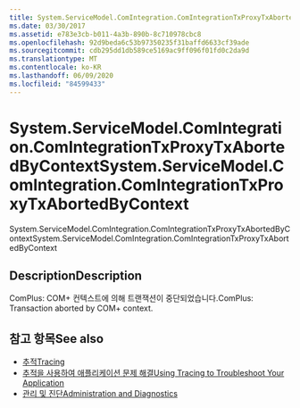 ```yaml
---
title: System.ServiceModel.ComIntegration.ComIntegrationTxProxyTxAbortedByContext
ms.date: 03/30/2017
ms.assetid: e783e3cb-b011-4a3b-890b-8c710978cbc8
ms.openlocfilehash: 92d9beda6c53b97350235f31baffd6633cf39ade
ms.sourcegitcommit: cdb295dd1db589ce5169ac9ff096f01fd0c2da9d
ms.translationtype: MT
ms.contentlocale: ko-KR
ms.lasthandoff: 06/09/2020
ms.locfileid: "84599433"
---
```

# <a name="systemservicemodelcomintegrationcomintegrationtxproxytxabortedbycontext"></a><span data-ttu-id="32986-102">System.ServiceModel.ComIntegration.ComIntegrationTxProxyTxAbortedByContext</span><span class="sxs-lookup"><span data-stu-id="32986-102">System.ServiceModel.ComIntegration.ComIntegrationTxProxyTxAbortedByContext</span></span>
<span data-ttu-id="32986-103">System.ServiceModel.ComIntegration.ComIntegrationTxProxyTxAbortedByContext</span><span class="sxs-lookup"><span data-stu-id="32986-103">System.ServiceModel.ComIntegration.ComIntegrationTxProxyTxAbortedByContext</span></span>  
  
## <a name="description"></a><span data-ttu-id="32986-104">Description</span><span class="sxs-lookup"><span data-stu-id="32986-104">Description</span></span>  
 <span data-ttu-id="32986-105">ComPlus: COM+ 컨텍스트에 의해 트랜잭션이 중단되었습니다.</span><span class="sxs-lookup"><span data-stu-id="32986-105">ComPlus: Transaction aborted by COM+ context.</span></span>  
  
## <a name="see-also"></a><span data-ttu-id="32986-106">참고 항목</span><span class="sxs-lookup"><span data-stu-id="32986-106">See also</span></span>

- [<span data-ttu-id="32986-107">추적</span><span class="sxs-lookup"><span data-stu-id="32986-107">Tracing</span></span>](index.md)
- [<span data-ttu-id="32986-108">추적을 사용하여 애플리케이션 문제 해결</span><span class="sxs-lookup"><span data-stu-id="32986-108">Using Tracing to Troubleshoot Your Application</span></span>](using-tracing-to-troubleshoot-your-application.md)
- [<span data-ttu-id="32986-109">관리 및 진단</span><span class="sxs-lookup"><span data-stu-id="32986-109">Administration and Diagnostics</span></span>](../index.md)
